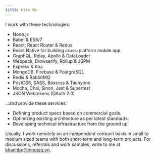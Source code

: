 ```yaml
---
title: Hire Me
---
```


I work with these technologies:

* Node.js
* Babel & ES6/7
* React, React Router & Redux
* React Native for building cross-platform mobile app.
* GraphQL, Relay, Apollo & DataLoader
* Webpack, Browserify, Rollup & JSPM
* Express & Koa
* MongoDB, Firebase & PostgreSQL
* Redis & RabbitMQ
* PostCSS, SASS, Basscss & Tachyons
* Mocha, Chai, Sinon, Jest & Supertest
* JSON Webtokens (OAuth 2.0)

...and provide these services:

* Defining product specs based on commercial goals.
* Optimizing existing architecture as per latest standards.
* Developing technical infrastructure from the ground up.

Usually, I work remotely on an independent contract basis in small to medium sized teams with both short-term and long-term projects. For discussions, referrals and work samples, write to me at [khanhbq@innoteq.vn](mailto:khanhbq@innoteq.vn).
